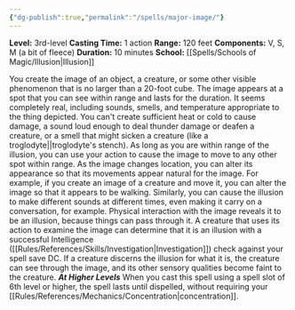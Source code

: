 ```yaml
---
{"dg-publish":true,"permalink":"/spells/major-image/"}
---
```


**Level:** 3rd-level
**Casting Time:** 1 action
**Range:** 120 feet
**Components:** V, S, M (a bit of fleece)
**Duration:** 10 minutes
**School:** [[Spells/Schools of Magic/Illusion\|Illusion]]

You create the image of an object, a creature, or some other visible phenomenon that is no larger than a 20-foot cube. The image appears at a spot that you can see within range and lasts for the duration. It seems completely real, including sounds, smells, and temperature appropriate to the thing depicted. You can't create sufficient heat or cold to cause damage, a sound loud enough to deal thunder damage or deafen a creature, or a smell that might sicken a creature (like a troglodyte||troglodyte's stench).
As long as you are within range of the illusion, you can use your action to cause the image to move to any other spot within range. As the image changes location, you can alter its appearance so that its movements appear natural for the image. For example, if you create an image of a creature and move it, you can alter the image so that it appears to be walking. Similarly, you can cause the illusion to make different sounds at different times, even making it carry on a conversation, for example.
Physical interaction with the image reveals it to be an illusion, because things can pass through it. A creature that uses its action to examine the image can determine that it is an illusion with a successful Intelligence ([[Rules/References/Skills/Investigation\|Investigation]]) check against your spell save DC. If a creature discerns the illusion for what it is, the creature can see through the image, and its other sensory qualities become faint to the creature.
**_At Higher Levels_**
When you cast this spell using a spell slot of 6th level or higher, the spell lasts until dispelled, without requiring your [[Rules/References/Mechanics/Concentration\|concentration]].